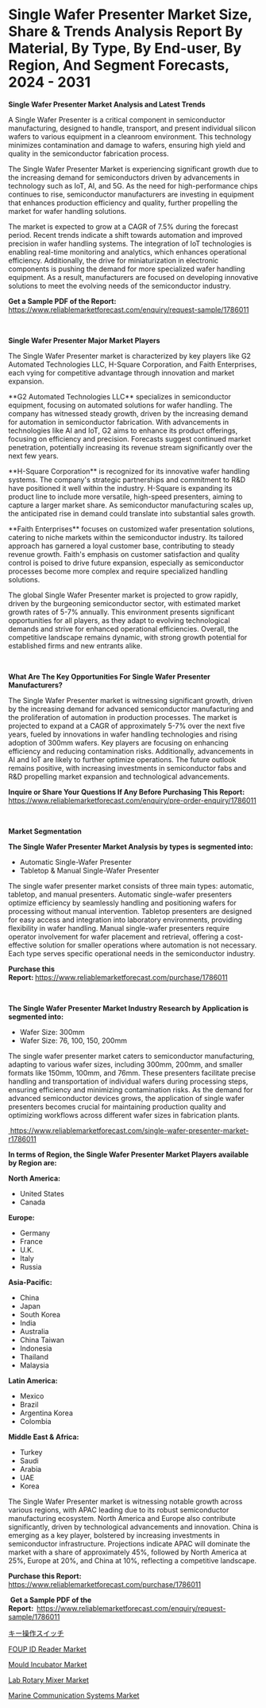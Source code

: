 <p><h1>Single Wafer Presenter Market Size, Share & Trends Analysis Report By Material, By Type, By End-user, By Region, And Segment Forecasts, 2024 - 2031</h1></p><p><strong>Single Wafer Presenter Market Analysis and Latest Trends</strong></p>
<p><p>A Single Wafer Presenter is a critical component in semiconductor manufacturing, designed to handle, transport, and present individual silicon wafers to various equipment in a cleanroom environment. This technology minimizes contamination and damage to wafers, ensuring high yield and quality in the semiconductor fabrication process. </p><p>The Single Wafer Presenter Market is experiencing significant growth due to the increasing demand for semiconductors driven by advancements in technology such as IoT, AI, and 5G. As the need for high-performance chips continues to rise, semiconductor manufacturers are investing in equipment that enhances production efficiency and quality, further propelling the market for wafer handling solutions. </p><p>The market is expected to grow at a CAGR of 7.5% during the forecast period. Recent trends indicate a shift towards automation and improved precision in wafer handling systems. The integration of IoT technologies is enabling real-time monitoring and analytics, which enhances operational efficiency. Additionally, the drive for miniaturization in electronic components is pushing the demand for more specialized wafer handling equipment. As a result, manufacturers are focused on developing innovative solutions to meet the evolving needs of the semiconductor industry.</p></p>
<p><strong>Get a Sample PDF of the Report:&nbsp;</strong> <a href="https://www.reliablemarketforecast.com/enquiry/request-sample/1786011?utm_campaign=1082&utm_medium=2&utm_source=Github&utm_content=ia&utm_term=19122024&utm_id=single-wafer-presenter">https://www.reliablemarketforecast.com/enquiry/request-sample/1786011</a></p>
<p>&nbsp;</p>
<p><strong>Single Wafer Presenter Major Market Players</strong></p>
<p><p>The Single Wafer Presenter market is characterized by key players like G2 Automated Technologies LLC, H-Square Corporation, and Faith Enterprises, each vying for competitive advantage through innovation and market expansion.</p><p>**G2 Automated Technologies LLC** specializes in semiconductor equipment, focusing on automated solutions for wafer handling. The company has witnessed steady growth, driven by the increasing demand for automation in semiconductor fabrication. With advancements in technologies like AI and IoT, G2 aims to enhance its product offerings, focusing on efficiency and precision. Forecasts suggest continued market penetration, potentially increasing its revenue stream significantly over the next few years.</p><p>**H-Square Corporation** is recognized for its innovative wafer handling systems. The company's strategic partnerships and commitment to R&D have positioned it well within the industry. H-Square is expanding its product line to include more versatile, high-speed presenters, aiming to capture a larger market share. As semiconductor manufacturing scales up, the anticipated rise in demand could translate into substantial sales growth.</p><p>**Faith Enterprises** focuses on customized wafer presentation solutions, catering to niche markets within the semiconductor industry. Its tailored approach has garnered a loyal customer base, contributing to steady revenue growth. Faith's emphasis on customer satisfaction and quality control is poised to drive future expansion, especially as semiconductor processes become more complex and require specialized handling solutions.</p><p>The global Single Wafer Presenter market is projected to grow rapidly, driven by the burgeoning semiconductor sector, with estimated market growth rates of 5-7% annually. This environment presents significant opportunities for all players, as they adapt to evolving technological demands and strive for enhanced operational efficiencies. Overall, the competitive landscape remains dynamic, with strong growth potential for established firms and new entrants alike.</p></p>
<p>&nbsp;</p>
<p><strong>What Are The Key Opportunities For Single Wafer Presenter Manufacturers?</strong></p>
<p><p>The Single Wafer Presenter market is witnessing significant growth, driven by the increasing demand for advanced semiconductor manufacturing and the proliferation of automation in production processes. The market is projected to expand at a CAGR of approximately 5-7% over the next five years, fueled by innovations in wafer handling technologies and rising adoption of 300mm wafers. Key players are focusing on enhancing efficiency and reducing contamination risks. Additionally, advancements in AI and IoT are likely to further optimize operations. The future outlook remains positive, with increasing investments in semiconductor fabs and R&D propelling market expansion and technological advancements.</p></p>
<p><strong>Inquire or Share Your Questions If Any Before Purchasing This Report:</strong> <a href="https://www.reliablemarketforecast.com/enquiry/pre-order-enquiry/1786011?utm_campaign=1082&utm_medium=2&utm_source=Github&utm_content=ia&utm_term=19122024&utm_id=single-wafer-presenter">https://www.reliablemarketforecast.com/enquiry/pre-order-enquiry/1786011</a></p>
<p>&nbsp;</p>
<p><strong>Market Segmentation</strong></p>
<p><strong>The Single Wafer Presenter Market Analysis by types is segmented into:</strong></p>
<p><ul><li>Automatic Single-Wafer Presenter</li><li>Tabletop & Manual Single-Wafer Presenter</li></ul></p>
<p><p>The single wafer presenter market consists of three main types: automatic, tabletop, and manual presenters. Automatic single-wafer presenters optimize efficiency by seamlessly handling and positioning wafers for processing without manual intervention. Tabletop presenters are designed for easy access and integration into laboratory environments, providing flexibility in wafer handling. Manual single-wafer presenters require operator involvement for wafer placement and retrieval, offering a cost-effective solution for smaller operations where automation is not necessary. Each type serves specific operational needs in the semiconductor industry.</p></p>
<p><strong>Purchase this Report:&nbsp;</strong><a href="https://www.reliablemarketforecast.com/purchase/1786011?utm_campaign=1082&utm_medium=2&utm_source=Github&utm_content=ia&utm_term=19122024&utm_id=single-wafer-presenter">https://www.reliablemarketforecast.com/purchase/1786011</a></p>
<p>&nbsp;</p>
<p><strong>The Single Wafer Presenter Market Industry Research by Application is segmented into:</strong></p>
<p><ul><li>Wafer Size: 300mm</li><li>Wafer Size: 76, 100, 150, 200mm</li></ul></p>
<p><p>The single wafer presenter market caters to semiconductor manufacturing, adapting to various wafer sizes, including 300mm, 200mm, and smaller formats like 150mm, 100mm, and 76mm. These presenters facilitate precise handling and transportation of individual wafers during processing steps, ensuring efficiency and minimizing contamination risks. As the demand for advanced semiconductor devices grows, the application of single wafer presenters becomes crucial for maintaining production quality and optimizing workflows across different wafer sizes in fabrication plants.</p></p>
<p><a href="https://www.reliablemarketforecast.com/single-wafer-presenter-market-r1786011?utm_campaign=1082&utm_medium=2&utm_source=Github&utm_content=ia&utm_term=19122024&utm_id=single-wafer-presenter">&nbsp;https://www.reliablemarketforecast.com/single-wafer-presenter-market-r1786011</a></p>
<p><strong>In terms of Region, the Single Wafer Presenter Market Players available by Region are:</strong></p>
<p>
    <p> <strong> North America: </strong>
        <ul>
            <li>United States</li>
            <li>Canada</li>
        </ul>
        </p> 
    <p> <strong> Europe: </strong>
        <ul>
            <li>Germany</li>
            <li>France</li>
            <li>U.K.</li>
            <li>Italy</li>
            <li>Russia</li>
        </ul>
        </p> 
    <p> <strong> Asia-Pacific: </strong>
        <ul>
            <li>China</li>
            <li>Japan</li>
            <li>South Korea</li>
            <li>India</li>
            <li>Australia</li>
            <li>China Taiwan</li>
            <li>Indonesia</li>
            <li>Thailand</li>
            <li>Malaysia</li>
        </ul>
        </p> 
    <p> <strong> Latin America: </strong>
        <ul>
            <li>Mexico</li>
            <li>Brazil</li>
            <li>Argentina Korea</li>
            <li>Colombia</li>
        </ul>
        </p> 
    <p> <strong> Middle East & Africa: </strong>
        <ul>
            <li>Turkey</li>
            <li>Saudi</li>
            <li>Arabia</li>
            <li>UAE</li>
            <li>Korea</li>
        </ul>
    </p>
    </p>
<p><p>The Single Wafer Presenter market is witnessing notable growth across various regions, with APAC leading due to its robust semiconductor manufacturing ecosystem. North America and Europe also contribute significantly, driven by technological advancements and innovation. China is emerging as a key player, bolstered by increasing investments in semiconductor infrastructure. Projections indicate APAC will dominate the market with a share of approximately 45%, followed by North America at 25%, Europe at 20%, and China at 10%, reflecting a competitive landscape.</p></p>
<p><strong>Purchase this Report: </strong><a href="https://www.reliablemarketforecast.com/purchase/1786011?utm_campaign=1082&utm_medium=2&utm_source=Github&utm_content=ia&utm_term=19122024&utm_id=single-wafer-presenter">https://www.reliablemarketforecast.com/purchase/1786011</a></p>
<p>&nbsp;<strong>Get a Sample PDF of the Report:&nbsp;&nbsp;</strong><a href="https://www.reliablemarketforecast.com/enquiry/request-sample/1786011?utm_campaign=1082&utm_medium=2&utm_source=Github&utm_content=ia&utm_term=19122024&utm_id=single-wafer-presenter">https://www.reliablemarketforecast.com/enquiry/request-sample/1786011</a></p>
<p><strong></strong></p>
<p><p><a href="https://github.com/lababdou/Market-Research-Report-List-6/blob/main/322883628219.md?utm_campaign=1082&utm_medium=2&utm_source=Github&utm_content=ia&utm_term=19122024&utm_id=single-wafer-presenter">キー操作スイッチ</a></p><p><a href="https://github.com/NorbertYates/Market-Research-Report-List-7/blob/main/foup-id-reader-market.md?utm_campaign=1082&utm_medium=2&utm_source=Github&utm_content=ia&utm_term=19122024&utm_id=single-wafer-presenter">FOUP ID Reader Market</a></p><p><a href="https://www.linkedin.com/pulse/revolutionizing-success-in-depth-review-theglobal-mould-incubator-k3vic?utm_campaign=1082&utm_medium=2&utm_source=Github&utm_content=ia&utm_term=19122024&utm_id=single-wafer-presenter">Mould Incubator Market</a></p><p><a href="https://www.linkedin.com/pulse/based-recent-analysis-lab-rotary-mixer-market-expected-grow-5s70e?utm_campaign=1082&utm_medium=2&utm_source=Github&utm_content=ia&utm_term=19122024&utm_id=single-wafer-presenter">Lab Rotary Mixer Market</a></p><p><a href="https://www.linkedin.com/pulse/marine-communication-systems-market-trends-2024-2031-analysis-report-37lxf?utm_campaign=1082&utm_medium=2&utm_source=Github&utm_content=ia&utm_term=19122024&utm_id=single-wafer-presenter">Marine Communication Systems Market</a></p></p>
